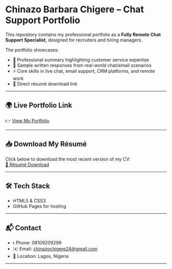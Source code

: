 # Chinazo Barbara Chigere – Chat Support Portfolio

This repository contains my professional portfolio as a **Fully Remote Chat Support Specialist**, designed for recruiters and hiring managers.  

The portfolio showcases:  
- 📝 Professional summary highlighting customer service expertise  
- 💬 Sample written responses from real-world chat/email scenarios  
- ⚡ Core skills in live chat, email support, CRM platforms, and remote work  
- 📄 Direct résumé download link  

---

## 🌍 Live Portfolio Link  
👉 [View My Portfolio](https://chinazo24.github.io/chat-support-portfolio/)  

---

## 📥 Download My Résumé  
Click below to download the most recent version of my CV:  
[📄 Résumé Download](https://github.com/chinazo24/chat-support-portfolio/raw/main/Chinazo_Fully_Remote_Chat_Support_CV.docx)  

---

## 🛠️ Tech Stack  
- HTML5 & CSS3  
- GitHub Pages for hosting  

---

## 📬 Contact  
- 📞 Phone: 08109209299  
- ✉️ Email: [chinazochigere24@gmail.com](mailto:chinazochigere24@gmail.com)  
- 📍 Location: Lagos, Nigeria  

---
